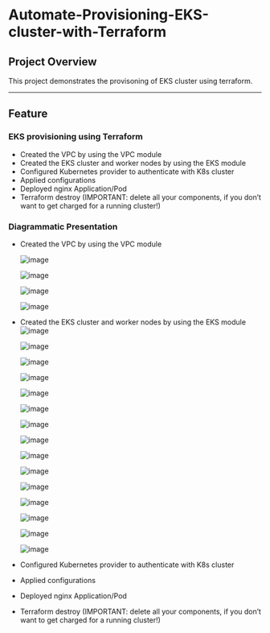 ﻿# **Automate-Provisioning-EKS-cluster-with-Terraform**

## **Project Overview**
This project demonstrates the provisoning of EKS cluster using terraform.

---
  
## **Feature**

### **EKS provisioning using Terraform**

- Created the VPC by using the VPC module
- Created the EKS cluster and worker nodes by using the EKS module
- Configured Kubernetes provider to authenticate with K8s cluster
- Applied configurations
- Deployed nginx Application/Pod
- Terraform destroy (IMPORTANT: delete all your components, if you don’t want to get charged for a running cluster!)

### **Diagrammatic Presentation**
- Created the VPC by using the VPC module

  ![image](https://github.com/user-attachments/assets/5505afac-9e7d-49d9-9399-7b878618593b)

  ![image](https://github.com/user-attachments/assets/9428422a-a883-44c8-acdb-f27ead5dbea3)

  ![image](https://github.com/user-attachments/assets/75656aa4-8e7a-450f-b1a3-9c29a710ce96)

  ![image](https://github.com/user-attachments/assets/2f35a676-d06a-47bf-bfa5-7c0a02574db4)




- Created the EKS cluster and worker nodes by using the EKS module
  ![image](https://github.com/user-attachments/assets/c19676a2-eeb3-4e5c-95bd-818bc0e480a0)

  ![image](https://github.com/user-attachments/assets/5b881d08-0f2b-4b5b-b6b9-80341acc37c4)

  ![image](https://github.com/user-attachments/assets/82d07c5c-2e83-4b14-9f30-9abdce2e24b6)

  ![image](https://github.com/user-attachments/assets/a1736b06-5291-4bff-abc8-cfbd9ea242b2)

  ![image](https://github.com/user-attachments/assets/6d2d6b8d-dc52-4f55-b77c-49edb58845c7)

  ![image](https://github.com/user-attachments/assets/3fa6ca20-f210-4435-b119-c425dbbf8280)

  ![image](https://github.com/user-attachments/assets/7fedeb2f-5331-4dd6-81fb-ac57653bc92c)

  ![image](https://github.com/user-attachments/assets/f7e7215a-15ef-4029-af9d-a01abae0f009)

  ![image](https://github.com/user-attachments/assets/441604da-bb97-4b24-9c00-c555b085965c)

  ![image](https://github.com/user-attachments/assets/5425aeb9-b96a-47af-817a-606112c86450)

  ![image](https://github.com/user-attachments/assets/ba29d1e9-489e-48ea-a7a0-90d16e4ca0fb)

  ![image](https://github.com/user-attachments/assets/8a3159b5-3c6e-4fa6-b35a-6fa1b17ddb60)

  ![image](https://github.com/user-attachments/assets/3da6bdbf-15ef-416c-bf02-d637fc9b8dbd)

  ![image](https://github.com/user-attachments/assets/c650fa7e-ddc5-4b57-baf7-b2d59592f696)

  ![image](https://github.com/user-attachments/assets/92bc5a46-1e20-4739-970f-46ccad95bf1d)















- Configured Kubernetes provider to authenticate with K8s cluster
- Applied configurations
- Deployed nginx Application/Pod
- Terraform destroy (IMPORTANT: delete all your components, if you don’t want to get charged for a running cluster!)

 
